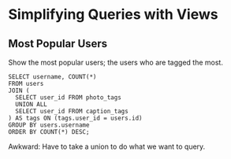 # Simplifying Queries with Views

## Most Popular Users

Show the most popular users; the users who are tagged the most.

```postgresql
SELECT username, COUNT(*) 
FROM users
JOIN (
  SELECT user_id FROM photo_tags
  UNION ALL
  SELECT user_id FROM caption_tags
) AS tags ON (tags.user_id = users.id)
GROUP BY users.username
ORDER BY COUNT(*) DESC;
```

Awkward: Have to take a union to do what we want to query.
